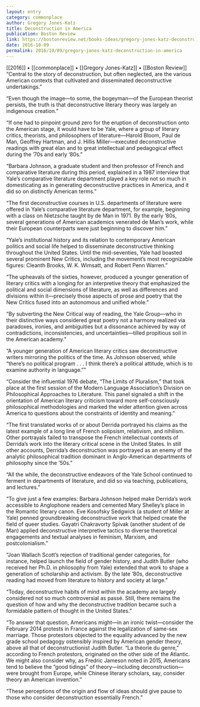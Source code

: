 ```yaml
---
layout: entry
category: commonplace
author: Gregory Jones-Katz
title: Deconstruction in America
publication: Boston Review
link: https://bostonreview.net/books-ideas/gregory-jones-katz-deconstruction-america
date: 2016-10-09
permalink: 2016/10/09/gregory-jones-katz-deconstruction-in-america
---
```


[[2016]] • [[commonplace]] • [[Gregory Jones-Katz]] • [[Boston Review]]
 
“Central to the story of deconstruction, but often neglected, are the various American contexts that cultivated and disseminated deconstructive undertakings.”

“Even though the image—to some, the bogeyman—of the European theorist persists, the truth is that deconstructive literary theory was largely an indigenous creation.”

“If one had to pinpoint ground zero for the eruption of deconstruction onto the American stage, it would have to be Yale, where a group of literary critics, theorists, and philosophers of literature—Harold Bloom, Paul de Man, Geoffrey Hartman, and J. Hillis Miller—executed deconstructive readings with great élan and to great intellectual and pedagogical effect during the ’70s and early ’80s.”

“Barbara Johnson, a graduate student and then professor of French and comparative literature during this period, explained in a 1987 interview that Yale’s comparative literature department played a key role not so much in domesticating as in generating deconstructive practices in America, and it did so on distinctly American terms.”

“The first deconstructive courses in U.S. departments of literature were offered in Yale’s comparative literature department, for example, beginning with a class on Nietzsche taught by de Man in 1971. By the early ’80s, several generations of American academics venerated de Man’s work, while their European counterparts were just beginning to discover him.”

“Yale’s institutional history and its relation to contemporary American politics and social life helped to disseminate deconstructive thinking throughout the United States. Until the mid-seventies, Yale had boasted several prominent New Critics, including the movement’s most recognizable figures: Cleanth Brooks, W. K. Wimsatt, and Robert Penn Warren.”

“The upheavals of the sixties, however, produced a younger generation of literary critics with a longing for an interpretive theory that emphasized the political and social dimensions of literature, as well as differences and divisions within it—precisely those aspects of prose and poetry that the New Critics fused into an autonomous and unified whole.”

“By subverting the New Critical way of reading, the Yale Group—who in their distinctive ways considered great poetry not a harmony realized via paradoxes, ironies, and ambiguities but a dissonance achieved by way of contradictions, inconsistencies, and uncertainties—tilled propitious soil in the American academy.”

“A younger generation of American literary critics saw deconstructive writers mirroring the politics of the time. As Johnson observed, while “there’s no political program . . . I think there’s a political attitude, which is to examine authority in language.””

“Consider the influential 1976 debate, “The Limits of Pluralism,” that took place at the first session of the Modern Language Association’s Division on Philosophical Approaches to Literature. This panel signaled a shift in the orientation of American literary criticism toward more self-consciously philosophical methodologies and marked the wider attention given across America to questions about the constraints of identity and meaning.”

“The first translated works of or about Derrida portrayed his claims as the latest example of a long line of French solipsism, relativism, and nihilism. Other portrayals failed to transpose the French intellectual contexts of Derrida’s work into the literary critical scene in the United States. In still other accounts, Derrida’s deconstruction was portrayed as an enemy of the analytic philosophical tradition dominant in Anglo-American departments of philosophy since the ’50s.”

“All the while, the deconstructive endeavors of the Yale School continued to ferment in departments of literature, and did so via teaching, publications, and lectures.”

“To give just a few examples: Barbara Johnson helped make Derrida’s work accessible to Anglophone readers and cemented Mary Shelley’s place in the Romantic literary canon. Eve Kosofsky Sedgwick (a student of Miller at Yale) penned groundbreaking deconstructive work that helped create the field of queer studies. Gayatri Chakravorty Spivak (another student of de Man) applied deconstructive interpretive tactics to diverse theoretical engagements and textual analyses in feminism, Marxism, and postcolonialism.”

“Joan Wallach Scott’s rejection of traditional gender categories, for instance, helped launch the field of gender history, and Judith Butler (who received her Ph.D. in philosophy from Yale) extended that work to shape a generation of scholarship and activism. By the late ’80s, deconstructive reading had moved from literature to history and society at large.”

“Today, deconstructive habits of mind within the academy are largely considered not so much controversial as passé. Still, there remains the question of how and why the deconstructive tradition became such a formidable pattern of thought in the United States.”

“To answer that question, Americans might—in an ironic twist—consider the February 2014 protests in France against the legalization of same-sex marriage. Those protestors objected to the equality advanced by the new grade school pedagogy ostensibly inspired by American gender theory, above all that of deconstructionist Judith Butler. “La théorie du genre,” according to French protestors, originated on the other side of the Atlantic. We might also consider why, as Fredric Jameson noted in 2015, Americans tend to believe the “good tidings” of theory—including deconstruction—were brought from Europe, while Chinese literary scholars, say, consider theory an American invention.”

“These perceptions of the origin and flow of ideas should give pause to those who consider deconstruction essentially French.”